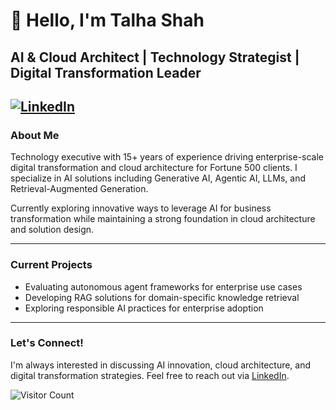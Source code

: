 # 👋 Hello, I'm Talha Shah

## AI & Cloud Architect | Technology Strategist | Digital Transformation Leader

## [![LinkedIn](https://img.shields.io/badge/LinkedIn-0077B5?style=for-the-badge&logo=linkedin&logoColor=white)](https://linkedin.com/in/talhashah)

### About Me

Technology executive with 15+ years of experience driving enterprise-scale digital transformation and cloud architecture for Fortune 500 clients. I specialize in AI solutions including Generative AI, Agentic AI, LLMs, and Retrieval-Augmented Generation.

Currently exploring innovative ways to leverage AI for business transformation while maintaining a strong foundation in cloud architecture and solution design.

---

### Current Projects

- Evaluating autonomous agent frameworks for enterprise use cases
- Developing RAG solutions for domain-specific knowledge retrieval
- Exploring responsible AI practices for enterprise adoption

---

### Let's Connect!

I'm always interested in discussing AI innovation, cloud architecture, and digital transformation strategies. Feel free to reach out via [LinkedIn](https://linkedin.com/in/talhashah).

![Visitor Count](https://visitor-badge.laobi.icu/badge?page_id=talhashah.talhashah)
